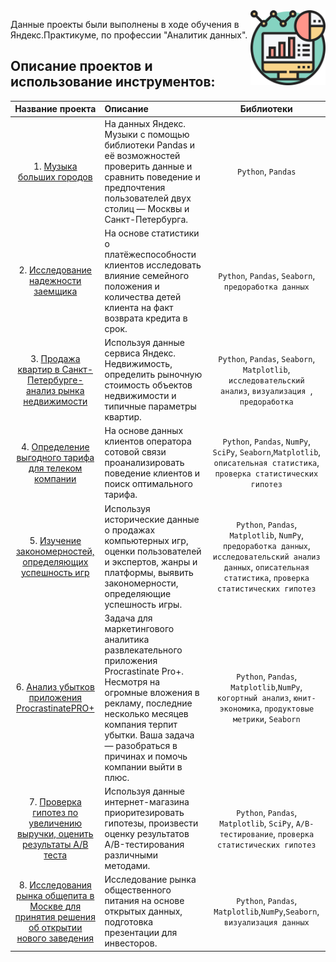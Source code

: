 <img src="tables.png" width=120 align="right"/>



Данные проекты были выполнены в ходе обучения в Яндекс.Практикуме, по профессии "Аналитик данных".


## Описание проектов и использование инструментов:







| Название проекта | Описание | Библиотеки | 
| :-------------: | :------------------ | :-----: |
|1. [Музыка больших городов](https://github.com/Rebirt-time/yandex_practicum_portfolio/tree/main/Music_SPB_and_Moscow) | На данных Яндекс. Музыки c помощью библиотеки Pandas и её возможностей проверить данные и сравнить поведение и предпочтения пользователей двух столиц — Москвы и Санкт-Петербурга. | `Python`, `Pandas` |
|2. [Исследование надежности заемщика](https://github.com/Rebirt-time/yandex_practicum_portfolio/tree/main/Borrower_research) | На основе статистики о платёжеспособности клиентов исследовать влияние семейного положения и количества детей клиента на факт возврата кредита в срок. | `Python`, `Pandas`, `Seaborn`, `предоработка данных` |
|3. [Продажа квартир в Санкт-Петербурге-анализ рынка недвижимости](https://github.com/Rebirt-time/yandex_practicum_portfolio/tree/main/Apartment_for_sale) | Используя данные сервиса Яндекс. Недвижимость, определить рыночную стоимость объектов недвижимости и типичные параметры квартир. | `Python`, `Pandas`, `Seaborn`, `Matplotlib`, `исследовательский анализ`, `визуализация `, `предоработка` |
|4. [Определение выгодного тарифа для телеком компании](https://github.com/Rebirt-time/yandex_practicum_portfolio/tree/main/Telecom_Smart_and_Ultra) | На основе данных клиентов оператора сотовой связи проанализировать поведение клиентов и поиск оптимального тарифа. | `Python`, `Pandas`, `NumPy`, `SciPy`, `Seaborn`,`Matplotlib`, `описательная статистика`, `проверка статистических гипотез` |
|5. [Изучение закономерностей, определяющих успешность игр](https://github.com/Rebirt-time/yandex_practicum_portfolio/tree/main/Success_in_game) | Используя исторические данные о продажах компьютерных игр, оценки пользователей и экспертов, жанры и платформы, выявить закономерности, определяющие успешность игры. | `Python`, `Pandas`, `Matplotlib`, `NumPy`, `предоработка данных`, `исследовательский анализ данных`, `описательная статистика`, `проверка статистических гипотез` |
|6. [Анализ убытков приложения ProcrastinatePRO+](https://github.com/Rebirt-time/yandex_practicum_portfolio/tree/main/Procrastination_Pro+_app) | Задача для  маркетингового аналитика развлекательного приложения Procrastinate Pro+. Несмотря на огромные вложения в рекламу, последние несколько месяцев компания терпит убытки. Ваша задача — разобраться в причинах и помочь компании выйти в плюс. | `Python`, `Pandas`, `Matplotlib`,`NumPy`, `когортный анализ`, `юнит-экономика`, `продуктовые метрики`, `Seaborn` |
|7. [Проверка гипотез по увеличению выручки, оценить результаты A/B теста](https://github.com/Rebirt-time/yandex_practicum_portfolio/tree/main/Hypotezis_AB_test) | Используя данные интернет-магазина приоритезировать гипотезы, произвести оценку результатов A/B-тестирования различными методами. | `Python`, `Pandas`, `Matplotlib`, `SciPy`, `A/B-тестирование`, `проверка статистических гипотез` |
|8. [Исследования рынка общепита в Москве для принятия решения об открытии нового заведения](https://github.com/Rebirt-time/yandex_practicum_portfolio/tree/main/Catering_market_Moscow) | Исследование рынка общественного питания на основе открытых данных, подготовка презентации для инвесторов. | `Python`, `Pandas`, `Matplotlib`,`NumPy`,`Seaborn`, `визуализация данных` |










